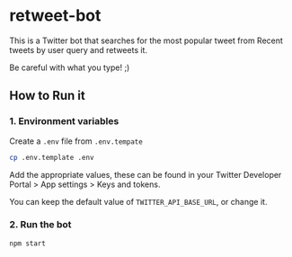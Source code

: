 # retweet-bot

This is a Twitter bot that searches for the most popular tweet
from Recent tweets by user query and retweets it.

Be careful with what you type! ;)

## How to Run it

### 1. Environment variables

Create a `.env` file from `.env.tempate`

```sh
cp .env.template .env
```

Add the appropriate values, these can be found in your 
Twitter Developer Portal > App settings > Keys and tokens.

You can keep the default value of `TWITTER_API_BASE_URL`,
or change it.

### 2. Run the bot

```sh
npm start
```

